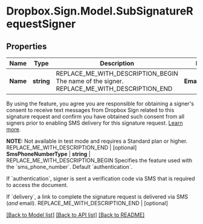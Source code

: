 # Dropbox.Sign.Model.SubSignatureRequestSigner

## Properties

Name | Type | Description | Notes
------------ | ------------- | ------------- | -------------
**Name** | **string** | REPLACE_ME_WITH_DESCRIPTION_BEGIN The name of the signer. REPLACE_ME_WITH_DESCRIPTION_END | **EmailAddress** | **string** | REPLACE_ME_WITH_DESCRIPTION_BEGIN The email address of the signer. REPLACE_ME_WITH_DESCRIPTION_END | **Order** | **int?** | REPLACE_ME_WITH_DESCRIPTION_BEGIN The order the signer is required to sign in. REPLACE_ME_WITH_DESCRIPTION_END | [optional] **Pin** | **string** | REPLACE_ME_WITH_DESCRIPTION_BEGIN The 4- to 12-character access code that will secure this signer&#39;s signature page. REPLACE_ME_WITH_DESCRIPTION_END | [optional] **SmsPhoneNumber** | **string** | REPLACE_ME_WITH_DESCRIPTION_BEGIN An E.164 formatted phone number.

By using the feature, you agree you are responsible for obtaining a signer&#39;s consent to receive text messages from Dropbox Sign related to this signature request and confirm you have obtained such consent from all signers prior to enabling SMS delivery for this signature request. [Learn more](https://faq.hellosign.com/hc/en-us/articles/15815316468877-Dropbox-Sign-SMS-tools-add-on).

**NOTE:** Not available in test mode and requires a Standard plan or higher. REPLACE_ME_WITH_DESCRIPTION_END | [optional] **SmsPhoneNumberType** | **string** | REPLACE_ME_WITH_DESCRIPTION_BEGIN Specifies the feature used with the &#x60;sms_phone_number&#x60;. Default &#x60;authentication&#x60;.

If &#x60;authentication&#x60;, signer is sent a verification code via SMS that is required to access the document.

If &#x60;delivery&#x60;, a link to complete the signature request is delivered via SMS (_and_ email). REPLACE_ME_WITH_DESCRIPTION_END | [optional] 

[[Back to Model list]](../README.md#documentation-for-models) [[Back to API list]](../README.md#documentation-for-api-endpoints) [[Back to README]](../README.md)

